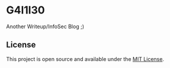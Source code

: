 # G4l1l30

Another Writeup/InfoSec Blog ;)

## License

This project is open source and available under the [MIT License](LICENSE).
